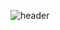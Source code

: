 ![header](https://capsule-render.vercel.app/api?type=wave&color=auto&height=400&text=Hello%2&desc=I'm%20Woo-young%20Park)

<!--
![P-uyoung's GitHub stats](https://github-readme-stats.vercel.app/api?username=P-uyoung&show_icons=true)
-->

<!--
## :mailbox_with_mail: Contacts & Blog

<p>
  <a href="mailto:uyoung@snu.ac.kr" target="_blank"><img src="https://img.shields.io/badge/email-EA4335?style=flat-square&logo=Gmail&logoColor=white"/></a>
   <a href="https://p-uyoung.github.io" target="_blank"><img src="https://img.shields.io/badge/Tech%20Blog-blue?style=flat&logoColor=white)"/></a>

</p>
-->
